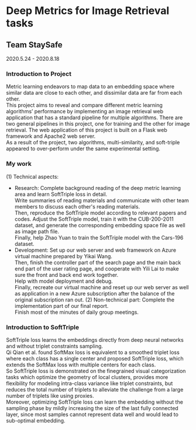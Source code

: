 # Deep Metrics for Image Retrieval tasks
## Team StaySafe
2020.5.24 - 2020.8.18
### Introduction to Project
Metric learning endeavors to map data to an embedding space where similar data are close to each other, and dissimilar data are far from each other.  
This project aims to reveal and compare different metric learning algorithms’ performance by implementing an image retrieval web application that has a standard pipeline for multiple algorithms. There are two general pipelines in this project, one for training and the other for image retrieval. The web application of this project is built on a Flask web framework and Apache2 web server.  
As a result of the project, two algorithms, multi-similarity, and soft-triple appeared to over-perform under the same experimental setting.  

### My work
(1) Technical aspects:
- Research:
Complete background reading of the deep metric learning area and learn SoftTriple loss in detail.  
Write summaries of reading materials and communicate with other team members to discuss each other's reading materials.  
Then, reproduce the SoftTriple model according to relevant papers and codes. Adjust the SoftTriple model, train it with the CUB-200-2011 dataset, and generate the corresponding embedding space file as well as image path file.  
Finally, help Zhao Yuan to train the SoftTriple model with the Cars-196 dataset.
- Development:
Set up our web server and web framework on Azure virtual machine prepared by Yikai Wang.  
Then, finish the controller part of the search page and the main back end part of the user rating page, and cooperate with Yili Lai to make sure the front and back end work together.  
Help with model deployment and debug.  
Finally, recreate our virtual machine and reset up our web server as well as application in a new Azure subscription after the balance of the original subscription ran out.
(2) Non-technical part:
Complete the implementation part of our final report.  
Finish most of the minutes of daily group meetings.  

### Introduction to SoftTriple
SoftTriple loss learns the embeddings directly from deep neural networks and without triplet constraints sampling.  
Qi Qian et al. found SoftMax loss is equivalent to a smoothed triplet loss where each class has a single center and proposed SoftTriple loss, which extends the SoftMax loss with multiple centers for each class.  
So SoftTriple loss is demonstrated on the finegrained visual categorization tasks which optimize the geometry of local clusters, provides more flexibility for modeling intra-class variance like triplet constraints, but reduces the total number of triplets to alleviate the challenge from a large number of triplets like using proxies.  
Moreover, optimizing SoftTriple loss can learn the embedding without the sampling phase by mildly increasing the size of the last fully connected layer, since most samples cannot represent data well and would lead  to sub-optimal embedding.


